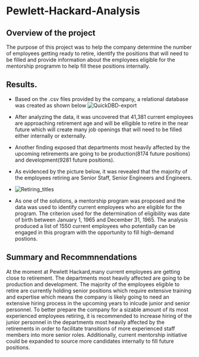 # Pewlett-Hackard-Analysis
## Overview of the project
The purpose of this project was to help the company determine the number of employees getting ready to retire, identify the positions that will need to be filled and provide information about the employees eligible for the mentorship programm to help fill these positions internally. 
## Results.
* Based on the .csv files provided by the company, a relational database was created as shown below
![QuickDBD-export](https://user-images.githubusercontent.com/96098938/154192672-4b52475c-1636-4616-ab4f-9db4241b7d3c.png)
* After analyzing the data, it was uncovered that 41,381 current employees are approaching retirement age and will be elligible to retire in the near future which will create many job openings that will need to be filled either internally or externally.
* Another finding exposed that departments most heavily affected by the upcoming retirements are going to be production(8174 future positions)  and development(9281 future positions). 
* As evidenced by the picture below, it was revealed that the majority of the employees retiring are Senior Staff, Senior Engineers and Engineers. 
* ![Retiring_titles](https://user-images.githubusercontent.com/96098938/154194744-1faec44c-dfe8-4ec6-bcd1-5da456e4aa92.PNG)

* As one of the solutions, a mentorship program was proposed and the data was used to identify current employees who are eligible  for the program. The criterion used for the determination of eligibility was date of birth between January 1, 1965 and December 31, 1965. The analysis produced a list of 1550 current employees who potentially can be engaged in this program with the opportunity to fill high-demand postions. 
## Summary and Recommnendations
At the moment at Pewlett Hackard,many current employees  are getting close to retirement. The departments most heavily affected are going to be production and development. The majority of the employees eligible to retire are currently holding senior positions which require extensive training and expertise which means the company is likely going to need an extensive hiring process in the upcoming years to inlcude junior and senior personnel. To better prepare the company for a sizable amount of its most experienced employees retiring, it is recommended to increase hiring of the junior personnel in the departments most heavily affected by the retirements in order to facilitate transitions of more experienced staff members into more senior roles.  Additionally, current mentorship initiative could be expanded to source more candidates internally to fill future positions. 
